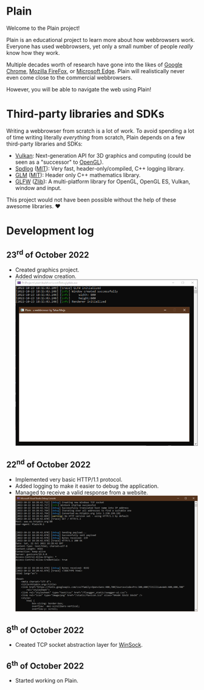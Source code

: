 # Plain
Welcome to the Plain project!

Plain is an educational project to learn more about how webbrowsers work.
Everyone has used webbrowsers, yet only a small number of people *really* know how they work.

Multiple decades worth of research have gone into the likes of [Google Chrome](https://www.google.com/chrome/), [Mozilla FireFox](https://www.mozilla.org/en-US/firefox/), or [Microsoft Edge](https://www.microsoft.com/en-us/edge).
Plain will realistically never even come close to the commercial webbrowsers.

However, you will be able to navigate the web using Plain!

# Third-party libraries and SDKs
Writing a webbrowser from scratch is a lot of work.
To avoid spending a lot of time writing literally *everything* from scratch, Plain depends on a few third-party libraries and SDKs:
- [Vulkan](https://www.vulkan.org/): Next-generation API for 3D graphics and computing (could be seen as a "successor" to [OpenGL](https://www.opengl.org/)).
- [Spdlog](https://github.com/gabime/spdlog) ([MIT](https://github.com/gabime/spdlog/blob/v1.x/LICENSE)): Very fast, header-only/compiled, C++ logging library.
- [GLM](https://github.com/g-truc/glm) ([MIT](https://github.com/g-truc/glm/blob/master/copying.txt)): Header only C++ mathematics library.
- [GLFW](https://github.com/glfw/glfw) ([Zlib](https://github.com/glfw/glfw/blob/master/LICENSE.md)): A multi-platform library for OpenGL, OpenGL ES, Vulkan, window and input.

This project would not have been possible without the help of these awesome libraries. ♥

# Development log
## 23<sup>rd</sup> of October 2022
- Created graphics project.
- Added window creation.
  ![window creation](media/20221023_window_creation.png)

## 22<sup>nd</sup> of October 2022
- Implemented very basic HTTP/1.1 protocol.
- Added logging to make it easier to debug the application.
- Managed to receive a valid response from a website.
  ![valid HTTP/1.1 response](media/20221022_valid_http_1_1_response.png)

## 8<sup>th</sup> of October 2022
- Created TCP socket abstraction layer for [WinSock](https://en.wikipedia.org/wiki/Winsock).

## 6<sup>th</sup> of October 2022
- Started working on Plain.
